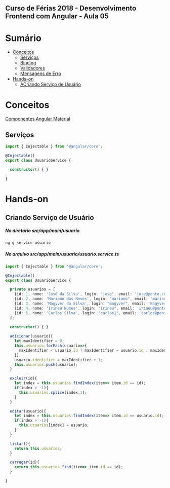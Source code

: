 
## **Curso de Férias 2018 - Desenvolvimento Frontend com Angular - Aula 05**

Sumário
=======

* [Conceitos](#conceitos)
  * [Serviços](#formulários)
  * [Binding](#binding)
  * [Validadores](#validadores)
  * [Mensagens de Erro](#mensagens-de-erro)
* [Hands-on](#hands-on)
  * [ACriando Serviço de Usuário](#criando-serviço-de-usuário)
  
Conceitos
=========

[Componentes Angular Material](https://material.angular.io/components)

Serviços
-----------

``` typescript
import { Injectable } from '@angular/core';

@Injectable()
export class UsuarioService {

  constructor() { }

}
```

Hands-on
========

Criando Serviço de Usuário
--------------------------

##### No diretório src/app/main/usuario
``` typescript
ng g service usuario
```

##### No arquivo src/app/main/usuario/usuario.service.ts
``` typescript
import { Injectable } from '@angular/core';

@Injectable()
export class UsuarioService {

  private usuarios = [
    {id: 1, nome: 'José da Silva', login: "jose", email: 'jose@ponto.com.br', perfil:"ALUNO"},
    {id: 2, nome: 'Mariano das Neves', login: "mariano", email: 'marino@ponto.com.br', perfil:"ALUNO"},
    {id: 3, nome: 'Magyver da Silva', login: "magyver", email: 'magyver@ponto.com.br', perfil:"ALUNO"},
    {id: 4, nome: 'Irineu Nunes', login: "irineu", email: 'irineu@ponto.com.br', perfil:"ALUNO"},
    {id: 5, nome: 'Carlos Silva', login: "carlos1", email: 'carlos@ponto.com.br', perfil:"ALUNO"}
  ];

  constructor() { }
  
  adicionar(usuario){
    let maxIdentifier = 0;
    this.usuarios.forEach(usuario=>{
      maxIdentifier < usuario.id ? maxIdentifier = usuario.id : maxIdentifier = maxIdentifier;
    })
    usuario.identifier = maxIdentifier + 1;
    this.usuarios.push(usuario);
  }

  excluir(id){
    let index = this.usuarios.findIndex(item=> item.id == id);
    if(index > -1){
      this.usuarios.splice(index,1);
    }
  }

  editar(usuario){
    let index = this.usuarios.findIndex(item=> item.id == usuario.id);
    if(index > -1){
      this.usuarios[index] = usuario;
    }
  }

  listar(){
    return this.usuarios;
  }

  carregar(id){
    return this.usuarios.find(item=> item.id == id);
  }

}
```
